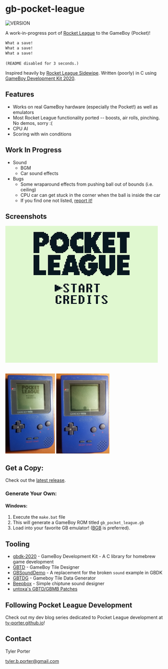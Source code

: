# gb-pocket-league

![VERSION](https://img.shields.io/badge/Version-0.1.1-green)

A work-in-progress port of [Rocket League](https://www.rocketleague.com/) to the GameBoy (Pocket)!

```
What a save!
What a save!
What a save!

(README disabled for 3 seconds.)
```

Inspired heavily by [Rocket League Sidewipe](https://www.rocketleague.com/news/announcing-rocket-league-sideswipe-for-mobile/). Written (poorly) in C using [GameBoy Development Kit 2020](https://github.com/Zal0/gbdk-2020).

## Features

* Works on real GameBoy hardware (especially the Pocket!) as well as emulators
* Most Rocket League functionality ported -- boosts, air rolls, pinching. No demos, sorry :(
* CPU AI
* Scoring with win conditions

## Work In Progress

* Sound
  * BGM
  * Car sound effects
* Bugs
  * Some wraparound effects from pushing ball out of bounds (i.e. ceiling)
  * CPU car can get stuck in the corner when the ball is inside the car
  * If you find one not listed, [report it!](https://github.com/ty-porter/pocket-league/issues/new)

## Screenshots

![Action GIF](assets/pocket-league-0.0.1.gif)

<br />

<img src="assets/gbp_1.jpg" height="250" />
<img src="assets/gbp_2.jpg" height="250" />

## Get a Copy:

Check out the [latest release](https://github.com/ty-porter/pocket-league/releases).

### Generate Your Own:

#### Windows: 

1. Execute the `make.bat` file
2. This will generate a GameBoy ROM titled `gb_pocket_league.gb`
3. Load into your favorite GB emulator! ([BGB](https://bgb.bircd.org/) is preferred).

## Tooling

* [gbdk-2020](https://github.com/Zal0/gbdk-2020) - GameBoy Development Kit - A C library for homebrew game development
* [GBTD](http://www.devrs.com/gb/hmgd/gbtd.html) - GameBoy Tile Designer
* [GBSoundDemo](https://github.com/Zal0/GBSoundDemo) - A replacement for the broken `sound` example in GBDK
* [GBTDG](https://github.com/chrisantonellis/gbtdg/) - Gameboy Tile Data Generator
* [Beepbox](https://www.beepbox.co/) - Simple chiptune sound designer
* [untoxa's GBTD/GBMB Patches](https://github.com/untoxa/GBTD_GBMB)

## Following Pocket League Development

Check out my dev blog series dedicated to Pocket League development at [ty-porter.github.io](https://ty-porter.github.io/development/2021/04/04/writing-a-gameboy-game-in-2021-pt-0.html)!

## Contact

Tyler Porter

tyler.b.porter@gmail.com
